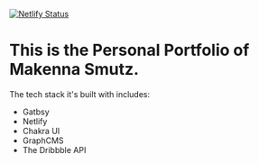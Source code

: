 [![Netlify Status](https://api.netlify.com/api/v1/badges/409061dc-9538-44f5-b797-979473e23dea/deploy-status)](https://app.netlify.com/sites/makenna-smutz/deploys)

# This is the Personal Portfolio of Makenna Smutz.

The tech stack it's built with includes:

- Gatbsy
- Netlify
- Chakra UI
- GraphCMS
- The Dribbble API
